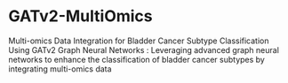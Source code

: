 # GATv2-MultiOmics
Multi-omics Data Integration for Bladder Cancer Subtype Classification Using GATv2 Graph Neural Networks : Leveraging advanced graph neural networks to enhance the classification of bladder cancer subtypes by integrating multi-omics data
